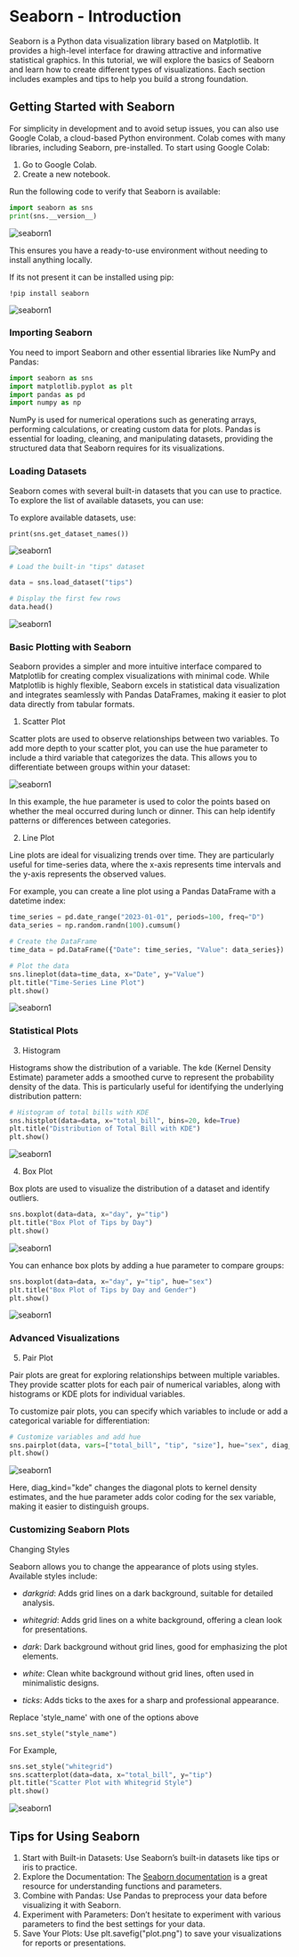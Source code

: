 # Seaborn - Introduction

Seaborn is a Python data visualization library based on Matplotlib. It provides a high-level interface for drawing 
attractive and informative statistical graphics. In this tutorial, we will explore the basics of Seaborn and learn how 
to create different types of visualizations. Each section includes examples and tips to help you build a strong foundation.

## **Getting Started with Seaborn**

For simplicity in development and to avoid setup issues, you can also use Google Colab, a cloud-based Python environment.
Colab comes with many libraries, including Seaborn, pre-installed. To start using Google Colab:

1. Go to Google Colab.
2. Create a new notebook.

Run the following code to verify that Seaborn is available:

```python
import seaborn as sns
print(sns.__version__)
```

![seaborn1](../../../images/data_visualization/seaborn1.png)

This ensures you have a ready-to-use environment without needing to install anything locally.

If its not present it can be installed using pip:

```shell
!pip install seaborn
```

![seaborn1](../../../images/data_visualization/seaborn2.png)


### **Importing Seaborn**

You need to import Seaborn and other essential libraries like NumPy and Pandas:

```python
import seaborn as sns
import matplotlib.pyplot as plt
import pandas as pd
import numpy as np
```

NumPy is used for numerical operations such as generating arrays, performing calculations, or creating custom data 
for plots. Pandas is essential for loading, cleaning, and manipulating datasets, providing the structured data that 
Seaborn requires for its visualizations.

### **Loading Datasets**

Seaborn comes with several built-in datasets that you can use to practice. To explore the list of available datasets, 
you can use:

To explore available datasets, use:

`print(sns.get_dataset_names())`

![seaborn1](../../../images/data_visualization/seaborn3.png)

```python
# Load the built-in "tips" dataset

data = sns.load_dataset("tips")

# Display the first few rows
data.head()
```

![seaborn1](../../../images/data_visualization/seaborn4.png)

### **Basic Plotting with Seaborn**

Seaborn provides a simpler and more intuitive interface compared to Matplotlib for creating complex visualizations 
with minimal code. While Matplotlib is highly flexible, Seaborn excels in statistical data visualization and 
integrates seamlessly with Pandas DataFrames, making it easier to plot data directly from tabular formats.

1. Scatter Plot

Scatter plots are used to observe relationships between two variables. To add more depth to your scatter plot, you can
use the hue parameter to include a third variable that categorizes the data. This allows you to differentiate between 
groups within your dataset:

![seaborn1](../../../images/data_visualization/seaborn5.png)

In this example, the hue parameter is used to color the points based on whether the meal occurred during lunch or dinner. 
This can help identify patterns or differences between categories.

2. Line Plot

Line plots are ideal for visualizing trends over time. They are particularly useful for time-series data, 
where the x-axis represents time intervals and the y-axis represents the observed values.

For example, you can create a line plot using a Pandas DataFrame with a datetime index:

```python
time_series = pd.date_range("2023-01-01", periods=100, freq="D")
data_series = np.random.randn(100).cumsum()

# Create the DataFrame
time_data = pd.DataFrame({"Date": time_series, "Value": data_series})

# Plot the data
sns.lineplot(data=time_data, x="Date", y="Value")
plt.title("Time-Series Line Plot")
plt.show()
```

![seaborn1](../../../images/data_visualization/seaborn6.png)

### Statistical Plots

3. Histogram

Histograms show the distribution of a variable. The kde (Kernel Density Estimate) parameter adds a smoothed curve to 
represent the probability density of the data. This is particularly useful for identifying the underlying distribution pattern:

```python
# Histogram of total bills with KDE
sns.histplot(data=data, x="total_bill", bins=20, kde=True)
plt.title("Distribution of Total Bill with KDE")
plt.show()
```

![seaborn1](../../../images/data_visualization/seaborn7.png)

4. Box Plot

Box plots are used to visualize the distribution of a dataset and identify outliers.

```python
sns.boxplot(data=data, x="day", y="tip")
plt.title("Box Plot of Tips by Day")
plt.show()
```

![seaborn1](../../../images/data_visualization/seaborn8.png)

You can enhance box plots by adding a hue parameter to compare groups:

```python
sns.boxplot(data=data, x="day", y="tip", hue="sex")
plt.title("Box Plot of Tips by Day and Gender")
plt.show()
```

![seaborn1](../../../images/data_visualization/seaborn9.png)

### **Advanced Visualizations**

5. Pair Plot

Pair plots are great for exploring relationships between multiple variables. They provide scatter plots for each pair of numerical variables, along with histograms or KDE plots for individual variables.

To customize pair plots, you can specify which variables to include or add a categorical variable for differentiation:

```python
# Customize variables and add hue
sns.pairplot(data, vars=["total_bill", "tip", "size"], hue="sex", diag_kind="kde")
plt.show()
```

![seaborn1](../../../images/data_visualization/seaborn10.png)

Here, diag_kind="kde" changes the diagonal plots to kernel density estimates, and the hue parameter adds color coding for the sex variable, making it easier to distinguish groups.

### **Customizing Seaborn Plots**

Changing Styles

Seaborn allows you to change the appearance of plots using styles. Available styles include:

* _darkgrid_: Adds grid lines on a dark background, suitable for detailed analysis.

* _whitegrid_: Adds grid lines on a white background, offering a clean look for presentations.

* _dark_: Dark background without grid lines, good for emphasizing the plot elements.

* _white_: Clean white background without grid lines, often used in minimalistic designs.

* _ticks_: Adds ticks to the axes for a sharp and professional appearance.

Replace 'style_name' with one of the options above

`sns.set_style("style_name")`

For Example,

```python
sns.set_style("whitegrid")
sns.scatterplot(data=data, x="total_bill", y="tip")
plt.title("Scatter Plot with Whitegrid Style")
plt.show()
```

![seaborn1](../../../images/data_visualization/seaborn11.png)

## **Tips for Using Seaborn**

1. Start with Built-in Datasets: Use Seaborn’s built-in datasets like tips or iris to practice.
2. Explore the Documentation: The [Seaborn documentation](https://seaborn.pydata.org/) is a great resource for understanding functions and parameters.
3. Combine with Pandas: Use Pandas to preprocess your data before visualizing it with Seaborn.
4. Experiment with Parameters: Don’t hesitate to experiment with various parameters to find the best settings for your data.
5. Save Your Plots: Use plt.savefig("plot.png") to save your visualizations for reports or presentations.

